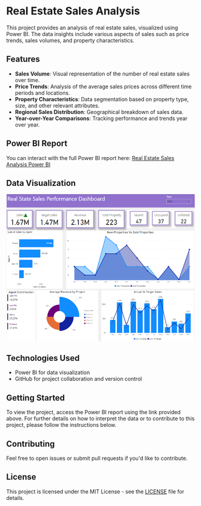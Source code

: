 # Real Estate Sales Analysis

This project provides an analysis of real estate sales, visualized using Power BI. The data insights include various aspects of sales such as price trends, sales volumes, and property characteristics.

## Features
- **Sales Volume**: Visual representation of the number of real estate sales over time.
- **Price Trends**: Analysis of the average sales prices across different time periods and locations.
- **Property Characteristics**: Data segmentation based on property type, size, and other relevant attributes.
- **Regional Sales Distribution**: Geographical breakdown of sales data.
- **Year-over-Year Comparisons**: Tracking performance and trends year over year.

## Power BI Report

You can interact with the full Power BI report here: [Real Estate Sales Analysis Power BI](https://app.powerbi.com/view?r=eyJrIjoiZWY4ZDFiNzItMDNkYS00MjQxLTg1MzYtYmVhNjI1YjBiMGI4IiwidCI6IjdlMjNhMzYyLTM3NzAtNDhlYi04ZGJmLTc0YTcwYjc4Nzc2ZCJ9)

## Data Visualization
![Real Estate Sales Analysis](https://github.com/Sidd3100/Real-Estate-Sales-Performance/blob/b2375bbe17165107e5b07e1894b9e04e3600ff6a/Real%20Estate%20-%201.png) <!-- Replace with the actual image URL -->

## Technologies Used
- Power BI for data visualization
- GitHub for project collaboration and version control

## Getting Started
To view the project, access the Power BI report using the link provided above. For further details on how to interpret the data or to contribute to this project, please follow the instructions below.

## Contributing
Feel free to open issues or submit pull requests if you'd like to contribute.

## License
This project is licensed under the MIT License - see the [LICENSE](LICENSE) file for details.
